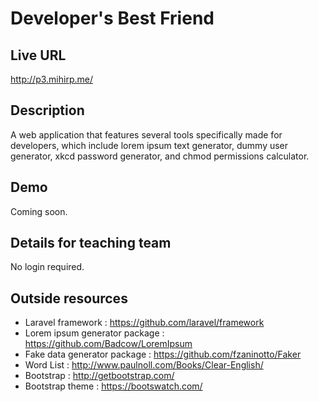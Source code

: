 # Developer's Best Friend

## Live URL
<http://p3.mihirp.me/>

## Description
A web application that features several tools specifically made for developers, which include lorem ipsum text generator, dummy user generator, xkcd password generator, and chmod permissions calculator.

## Demo
Coming soon.

## Details for teaching team
No login required.

## Outside resources
* Laravel framework : <https://github.com/laravel/framework>
* Lorem ipsum generator package : <https://github.com/Badcow/LoremIpsum>
* Fake data generator package : <https://github.com/fzaninotto/Faker>
* Word List :  <http://www.paulnoll.com/Books/Clear-English/>
* Bootstrap : <http://getbootstrap.com/>
* Bootstrap theme : <https://bootswatch.com/>
